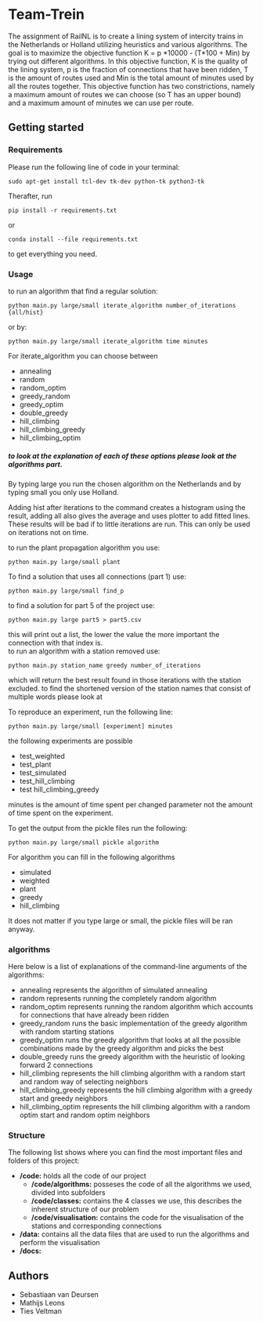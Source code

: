 # Team-Trein

The assignment of RailNL is to create a lining system of intercity trains in the Netherlands or Holland utilizing heuristics and various algorithms.
The goal is to maximize the objective function
K = p \*10000 - (T\*100 + Min) by trying out different algorithms. In this objective function, K is the quality of the lining system,
p is the fraction of connections that have been ridden, T is the amount of routes used and Min is the total amount of minutes used by all the routes together. This objective function has two
constrictions, namely a maximum amount of routes we can choose (so T has an upper bound) and a maximum amount of minutes we can use per route.

## Getting started
### Requirements
Please run the following line of code in your terminal:
```
sudo apt-get install tcl-dev tk-dev python-tk python3-tk
```
Therafter, run
```
pip install -r requirements.txt
```
or
```
conda install --file requirements.txt
```
to get everything you need.

### Usage
to run an algorithm that find a regular solution:
```
python main.py large/small iterate_algorithm number_of_iterations {all/hist}
```
or by:
```
python main.py large/small iterate_algorithm time minutes
```
For iterate_algorithm you can choose between
- annealing
- random
- random_optim
- greedy_random
- greedy_optim
- double_greedy
- hill_climbing
- hill_climbing_greedy
- hill_climbing_optim

##### to look at the explanation of each of these options please look at the algorithms part.

By typing large you run the chosen algorithm on the Netherlands and by typing small you only use Holland.

Adding hist after iterations to the command creates a histogram using the result, adding all also gives the average and uses plotter to add fitted lines. These results will be bad if to little iterations are run. This can only be used on iterations not on time.

to run the plant propagation algorithm you use:
```
python main.py large/small plant
```
To find a solution that uses all connections (part 1) use:
```
python main.py large/small find_p
```
to find a solution for part 5 of the project use:
```
python main.py large part5 > part5.csv
```
this will print out a list, the lower the value the more important the connection with that index is.\
to run an algorithm with a station removed use:
```
python main.py station_name greedy number_of_iterations
```
which will return the best result found in those iterations with the station excluded.
to find the shortened version of the station names that consist of multiple words please look at

To reproduce an experiment, run the following line:
```
python main.py large/small [experiment] minutes
```
the following experiments are possible
- test_weighted
- test_plant
- test_simulated
- test_hill_climbing
- test hill_climbing_greedy

minutes is the amount of time spent per changed parameter not the amount of time spent on the experiment.

To get the output from the pickle files run the following:
```
python main.py large/small pickle algorithm
```
For algorithm you can fill in the following algorithms   
- simulated
- weighted
- plant
- greedy
- hill_climbing

It does not matter if you type large or small, the pickle files will be ran anyway.

### algorithms
Here below is a list of explanations of the command-line arguments of the algorithms:
- annealing represents the algorithm of simulated annealing
- random represents running the completely random algorithm
- random_optim represents running the random algorithm which accounts for connections that have already been ridden
- greedy_random runs the basic implementation of the greedy algorithm with random starting stations
- greedy_optim runs the greedy algorithm that looks at all the possible combinations made by the greedy algorithm and picks the best
- double_greedy runs the greedy algorithm with the heuristic of looking forward 2 connections
- hill_climbing represents the hill climbing algorithm with a random start and random way of selecting neighbors
- hill_climbing_greedy represents the hill climbing algorithm with a greedy start and greedy neighbors
- hill_climbing_optim represents the hill climbing algorithm with a random optim start and random optim neighbors

### Structure
The following list shows where you can find the most important files and folders of this project:
- **/code:** holds all the code of our project
    - **/code/algorithms:** posseses the code of all the algorithms we used, divided into subfolders
    - **/code/classes:** contains the 4 classes we use, this describes the inherent structure of our problem
    - **/code/visualisation:** contains the code for the visualisation of the stations and corresponding connections
- **/data:** contains all the data files that are used to run the algorithms and perform the visualisation
- **/docs:**
## Authors
- Sebastiaan van Deursen
- Mathijs Leons
- Ties Veltman